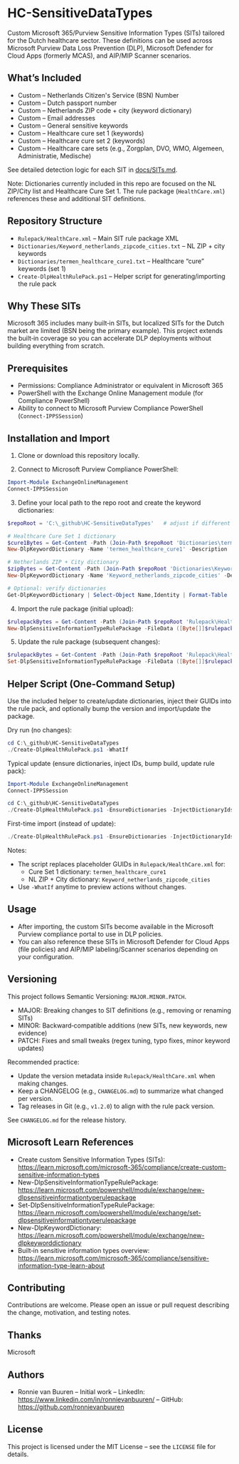 # HC-SensitiveDataTypes

Custom Microsoft 365/Purview Sensitive Information Types (SITs) tailored for the Dutch healthcare sector. These definitions can be used across Microsoft Purview Data Loss Prevention (DLP), Microsoft Defender for Cloud Apps (formerly MCAS), and AIP/MIP Scanner scenarios.

## What’s Included
- Custom – Netherlands Citizen's Service (BSN) Number
- Custom – Dutch passport number
- Custom – Netherlands ZIP code + city (keyword dictionary)
- Custom – Email addresses
- Custom – General sensitive keywords
- Custom – Healthcare cure set 1 (keywords)
- Custom – Healthcare cure set 2 (keywords)
- Custom – Healthcare care sets (e.g., Zorgplan, DVO, WMO, Algemeen, Administratie, Medische)

See detailed detection logic for each SIT in [docs/SITs.md](docs/SITs.md).

Note: Dictionaries currently included in this repo are focused on the NL ZIP/City list and Healthcare Cure Set 1. The rule package (`HealthCare.xml`) references these and additional SIT definitions.

## Repository Structure
- `Rulepack/HealthCare.xml` – Main SIT rule package XML
- `Dictionaries/Keyword_netherlands_zipcode_cities.txt` – NL ZIP + city keywords
- `Dictionaries/termen_healthcare_cure1.txt` – Healthcare “cure” keywords (set 1)
- `Create-DlpHealthRulePack.ps1` – Helper script for generating/importing the rule pack

## Why These SITs
Microsoft 365 includes many built‑in SITs, but localized SITs for the Dutch market are limited (BSN being the primary example). This project extends the built‑in coverage so you can accelerate DLP deployments without building everything from scratch.

## Prerequisites
- Permissions: Compliance Administrator or equivalent in Microsoft 365
- PowerShell with the Exchange Online Management module (for Compliance PowerShell)
- Ability to connect to Microsoft Purview Compliance PowerShell (`Connect-IPPSSession`)

## Installation and Import

1) Clone or download this repository locally.

2) Connect to Microsoft Purview Compliance PowerShell:

```powershell
Import-Module ExchangeOnlineManagement
Connect-IPPSSession
```

3) Define your local path to the repo root and create the keyword dictionaries:

```powershell
$repoRoot = 'C:\_github\HC-SensitiveDataTypes'   # adjust if different

# Healthcare Cure Set 1 dictionary
$cure1Bytes = Get-Content -Path (Join-Path $repoRoot 'Dictionaries\termen_healthcare_cure1.txt') -Encoding Byte -ReadCount 0
New-DlpKeywordDictionary -Name 'termen_healthcare_cure1' -Description 'Healthcare cure terms (set 1)' -FileData $cure1Bytes

# Netherlands ZIP + City dictionary
$zipBytes = Get-Content -Path (Join-Path $repoRoot 'Dictionaries\Keyword_netherlands_zipcode_cities.txt') -Encoding Byte -ReadCount 0
New-DlpKeywordDictionary -Name 'Keyword_netherlands_zipcode_cities' -Description 'NL zip code + city keywords' -FileData $zipBytes

# Optional: verify dictionaries
Get-DlpKeywordDictionary | Select-Object Name,Identity | Format-Table
```

4) Import the rule package (initial upload):

```powershell
$rulepackBytes = Get-Content -Path (Join-Path $repoRoot 'Rulepack\HealthCare.xml') -Encoding Byte -ReadCount 0
New-DlpSensitiveInformationTypeRulePackage -FileData ([Byte[]]$rulepackBytes)
```

5) Update the rule package (subsequent changes):

```powershell
$rulepackBytes = Get-Content -Path (Join-Path $repoRoot 'Rulepack\HealthCare.xml') -Encoding Byte -ReadCount 0
Set-DlpSensitiveInformationTypeRulePackage -FileData ([Byte[]]$rulepackBytes)
```

## Helper Script (One-Command Setup)
Use the included helper to create/update dictionaries, inject their GUIDs into the rule pack, and optionally bump the version and import/update the package.

Dry run (no changes):
```powershell
cd C:\_github\HC-SensitiveDataTypes
./Create-DlpHealthRulePack.ps1 -WhatIf
```

Typical update (ensure dictionaries, inject IDs, bump build, update rule pack):
```powershell
Import-Module ExchangeOnlineManagement
Connect-IPPSSession

cd C:\_github\HC-SensitiveDataTypes
./Create-DlpHealthRulePack.ps1 -EnsureDictionaries -InjectDictionaryIds -BumpBuild -UpdateRulepack
```

First-time import (instead of update):
```powershell
./Create-DlpHealthRulePack.ps1 -EnsureDictionaries -InjectDictionaryIds -BumpBuild -ImportRulepack
```

Notes:
- The script replaces placeholder GUIDs in `Rulepack/HealthCare.xml` for:
  - Cure Set 1 dictionary: `termen_healthcare_cure1`
  - NL ZIP + City dictionary: `Keyword_netherlands_zipcode_cities`
- Use `-WhatIf` anytime to preview actions without changes.

## Usage
- After importing, the custom SITs become available in the Microsoft Purview compliance portal to use in DLP policies.
- You can also reference these SITs in Microsoft Defender for Cloud Apps (file policies) and AIP/MIP labeling/Scanner scenarios depending on your configuration.

## Versioning
This project follows Semantic Versioning: `MAJOR.MINOR.PATCH`.

- MAJOR: Breaking changes to SIT definitions (e.g., removing or renaming SITs)
- MINOR: Backward‑compatible additions (new SITs, new keywords, new evidence)
- PATCH: Fixes and small tweaks (regex tuning, typo fixes, minor keyword updates)

Recommended practice:
- Update the version metadata inside `Rulepack/HealthCare.xml` when making changes.
- Keep a CHANGELOG (e.g., `CHANGELOG.md`) to summarize what changed per version.
- Tag releases in Git (e.g., `v1.2.0`) to align with the rule pack version.

See `CHANGELOG.md` for the release history.

## Microsoft Learn References
- Create custom Sensitive Information Types (SITs): https://learn.microsoft.com/microsoft-365/compliance/create-custom-sensitive-information-types
- New-DlpSensitiveInformationTypeRulePackage: https://learn.microsoft.com/powershell/module/exchange/new-dlpsensitiveinformationtyperulepackage
- Set-DlpSensitiveInformationTypeRulePackage: https://learn.microsoft.com/powershell/module/exchange/set-dlpsensitiveinformationtyperulepackage
- New-DlpKeywordDictionary: https://learn.microsoft.com/powershell/module/exchange/new-dlpkeyworddictionary
- Built‑in sensitive information types overview: https://learn.microsoft.com/microsoft-365/compliance/sensitive-information-type-learn-about

## Contributing
Contributions are welcome. Please open an issue or pull request describing the change, motivation, and testing notes.

## Thanks
Microsoft

## Authors
- Ronnie van Buuren – Initial work – LinkedIn: https://www.linkedin.com/in/ronnievanbuuren/ – GitHub: https://github.com/ronnievanbuuren

## License
This project is licensed under the MIT License – see the `LICENSE` file for details.
